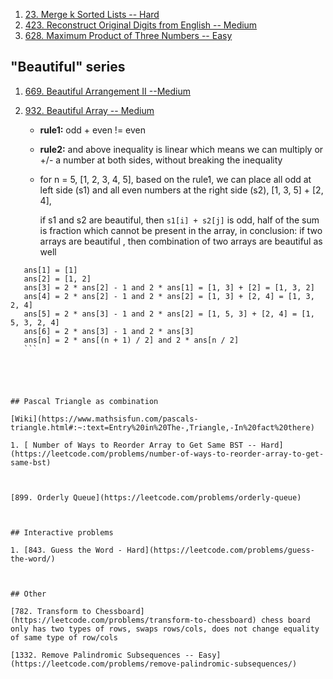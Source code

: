 1. [23. Merge k Sorted Lists -- Hard](https://leetcode.com/problems/merge-k-sorted-lists/)
2. [423. Reconstruct Original Digits from English -- Medium](https://leetcode.com/problems/reconstruct-original-digits-from-english/)
3. [628. Maximum Product of Three Numbers -- Easy](https://leetcode.com/problems/maximum-product-of-three-numbers/)

## "Beautiful" series

1. [669. Beautiful Arrangement II --Medium](https://leetcode.com/problems/beautiful-arrangement-ii/solution/)

2. [932. Beautiful Array -- Medium](https://leetcode.com/problems/beautiful-array/)

   + **rule1:** odd + even != even

   + **rule2:** and above inequality is linear which means we can multiply or +/- a number at both sides, without breaking the inequality

   + for n = 5, [1, 2, 3, 4, 5], based on the rule1, we can place all odd at left side (s1) 
     and all even numbers at the right side (s2), [1, 3, 5] + [2, 4],
     
     if s1 and s2 are beautiful, then `s1[i] + s2[j]`  is odd, half of the sum is fraction which cannot be present in the array, in conclusion: if two arrays are beautiful , then combination of two arrays are beautiful as well
     
  ```
     ans[1] = [1]
     ans[2] = [1, 2]
     ans[3] = 2 * ans[2] - 1 and 2 * ans[1] = [1, 3] + [2] = [1, 3, 2]
     ans[4] = 2 * ans[2] - 1 and 2 * ans[2] = [1, 3] + [2, 4] = [1, 3, 2, 4]
     ans[5] = 2 * ans[3] - 1 and 2 * ans[2] = [1, 5, 3] + [2, 4] = [1, 5, 3, 2, 4]
     ans[6] = 2 * ans[3] - 1 and 2 * ans[3]
     ans[n] = 2 * ans[(n + 1) / 2] and 2 * ans[n / 2]
     ```
     
  



## Pascal Triangle as combination

[Wiki](https://www.mathsisfun.com/pascals-triangle.html#:~:text=Entry%20in%20The-,Triangle,-In%20fact%20there)

1. [ Number of Ways to Reorder Array to Get Same BST -- Hard](https://leetcode.com/problems/number-of-ways-to-reorder-array-to-get-same-bst)



[899. Orderly Queue](https://leetcode.com/problems/orderly-queue)



## Interactive problems

1. [843. Guess the Word - Hard](https://leetcode.com/problems/guess-the-word/)



## Other

[782. Transform to Chessboard](https://leetcode.com/problems/transform-to-chessboard) chess board only has two types of rows, swaps rows/cols, does not change equality of same type of row/cols

[1332. Remove Palindromic Subsequences -- Easy](https://leetcode.com/problems/remove-palindromic-subsequences/)

